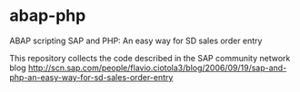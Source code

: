 # abap-php
ABAP scripting
SAP and PHP: An easy way for SD sales order entry

This repository collects the code described in the SAP community network blog
http://scn.sap.com/people/flavio.ciotola3/blog/2006/09/19/sap-and-php-an-easy-way-for-sd-sales-order-entry
